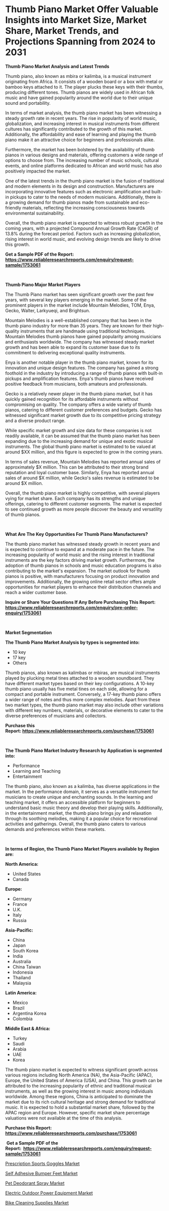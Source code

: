 <p><h1>Thumb Piano Market Offer Valuable Insights into Market Size, Market Share, Market Trends, and Projections Spanning from 2024 to 2031</h1></p><p><strong>Thumb Piano Market Analysis and Latest Trends</strong></p>
<p><p>Thumb piano, also known as mbira or kalimba, is a musical instrument originating from Africa. It consists of a wooden board or a box with metal or bamboo keys attached to it. The player plucks these keys with their thumbs, producing different tones. Thumb pianos are widely used in African folk music and have gained popularity around the world due to their unique sound and portability.</p><p>In terms of market analysis, the thumb piano market has been witnessing a steady growth rate in recent years. The rise in popularity of world music, globalization, and increasing interest in musical instruments from different cultures has significantly contributed to the growth of this market. Additionally, the affordability and ease of learning and playing the thumb piano make it an attractive choice for beginners and professionals alike.</p><p>Furthermore, the market has been bolstered by the availability of thumb pianos in various designs and materials, offering customers a wide range of options to choose from. The increasing number of music schools, cultural events, and online platforms dedicated to African and world music has also positively impacted the market.</p><p>One of the latest trends in the thumb piano market is the fusion of traditional and modern elements in its design and construction. Manufacturers are incorporating innovative features such as electronic amplification and built-in pickups to cater to the needs of modern musicians. Additionally, there is a growing demand for thumb pianos made from sustainable and eco-friendly materials, reflecting the increasing consciousness towards environmental sustainability.</p><p>Overall, the thumb piano market is expected to witness robust growth in the coming years, with a projected Compound Annual Growth Rate (CAGR) of 13.8% during the forecast period. Factors such as increasing globalization, rising interest in world music, and evolving design trends are likely to drive this growth.</p></p>
<p><strong>Get a Sample PDF of the Report:&nbsp; <a href="https://www.reliableresearchreports.com/enquiry/request-sample/1753061">https://www.reliableresearchreports.com/enquiry/request-sample/1753061</a></strong></p>
<p>&nbsp;</p>
<p><strong>Thumb Piano Major Market Players</strong></p>
<p><p>The Thumb Piano market has seen significant growth over the past few years, with several key players emerging in the market. Some of the prominent players in the market include Mountain Melodies, TOM, Enya, Gecko, Walter, Larkyueqi, and Brightsun.</p><p>Mountain Melodies is a well-established company that has been in the thumb piano industry for more than 35 years. They are known for their high-quality instruments that are handmade using traditional techniques. Mountain Melodies thumb pianos have gained popularity among musicians and enthusiasts worldwide. The company has witnessed steady market growth and has been able to expand its customer base due to its commitment to delivering exceptional quality instruments.</p><p>Enya is another notable player in the thumb piano market, known for its innovation and unique design features. The company has gained a strong foothold in the industry by introducing a range of thumb pianos with built-in pickups and amplification features. Enya's thumb pianos have received positive feedback from musicians, both amateurs and professionals.</p><p>Gecko is a relatively newer player in the thumb piano market, but it has quickly gained recognition for its affordable instruments without compromising on quality. The company offers a wide variety of thumb pianos, catering to different customer preferences and budgets. Gecko has witnessed significant market growth due to its competitive pricing strategy and a diverse product range.</p><p>While specific market growth and size data for these companies is not readily available, it can be assumed that the thumb piano market has been expanding due to the increasing demand for unique and exotic musical instruments. The global thumb piano market is estimated to be valued at around $XX million, and this figure is expected to grow in the coming years.</p><p>In terms of sales revenue, Mountain Melodies has reported annual sales of approximately $X million. This can be attributed to their strong brand reputation and loyal customer base. Similarly, Enya has reported annual sales of around $X million, while Gecko's sales revenue is estimated to be around $X million.</p><p>Overall, the thumb piano market is highly competitive, with several players vying for market share. Each company has its strengths and unique offerings, catering to different customer segments. The market is expected to see continued growth as more people discover the beauty and versatility of thumb pianos.</p></p>
<p>&nbsp;</p>
<p><strong>What Are The Key Opportunities For Thumb Piano Manufacturers?</strong></p>
<p><p>The thumb piano market has witnessed steady growth in recent years and is expected to continue to expand at a moderate pace in the future. The increasing popularity of world music and the rising interest in traditional instruments are the key factors driving market growth. Furthermore, the adoption of thumb pianos in schools and music education programs is also contributing to the market's expansion. The market outlook for thumb pianos is positive, with manufacturers focusing on product innovation and improvements. Additionally, the growing online retail sector offers ample opportunities for market players to enhance their distribution channels and reach a wider customer base.</p></p>
<p><strong>Inquire or Share Your Questions If Any Before Purchasing This Report: <a href="https://www.reliableresearchreports.com/enquiry/pre-order-enquiry/1753061">https://www.reliableresearchreports.com/enquiry/pre-order-enquiry/1753061</a></strong></p>
<p>&nbsp;</p>
<p><strong>Market Segmentation</strong></p>
<p><strong>The Thumb Piano Market Analysis by types is segmented into:</strong></p>
<p><ul><li>10 key</li><li>17 key</li><li>Others</li></ul></p>
<p><p>Thumb pianos, also known as kalimbas or mbiras, are musical instruments played by plucking metal tines attached to a wooden soundboard. They have different market types based on their key configurations. A 10-key thumb piano usually has five metal tines on each side, allowing for a compact and portable instrument. Conversely, a 17-key thumb piano offers a wider range of notes and thus more complex melodies. Apart from these two market types, the thumb piano market may also include other variations with different key numbers, materials, or decorative elements to cater to the diverse preferences of musicians and collectors.</p></p>
<p><strong>Purchase this Report:&nbsp;<a href="https://www.reliableresearchreports.com/purchase/1753061">https://www.reliableresearchreports.com/purchase/1753061</a></strong></p>
<p>&nbsp;</p>
<p><strong>The Thumb Piano Market Industry Research by Application is segmented into:</strong></p>
<p><ul><li>Performance</li><li>Learning and Teaching</li><li>Entertainment</li></ul></p>
<p><p>The thumb piano, also known as a kalimba, has diverse applications in the market. In the performance domain, it serves as a versatile instrument for musicians to create unique and enchanting sounds. In the learning and teaching market, it offers an accessible platform for beginners to understand basic music theory and develop their playing skills. Additionally, in the entertainment market, the thumb piano brings joy and relaxation through its soothing melodies, making it a popular choice for recreational activities and gatherings. Overall, the thumb piano caters to various demands and preferences within these markets.</p></p>
<p>&nbsp;</p>
<p><strong>In terms of Region, the Thumb Piano Market Players available by Region are:</strong></p>
<p>
    <p> <strong> North America: </strong>
        <ul>
            <li>United States</li>
            <li>Canada</li>
        </ul>
        </p> 
    <p> <strong> Europe: </strong>
        <ul>
            <li>Germany</li>
            <li>France</li>
            <li>U.K.</li>
            <li>Italy</li>
            <li>Russia</li>
        </ul>
        </p> 
    <p> <strong> Asia-Pacific: </strong>
        <ul>
            <li>China</li>
            <li>Japan</li>
            <li>South Korea</li>
            <li>India</li>
            <li>Australia</li>
            <li>China Taiwan</li>
            <li>Indonesia</li>
            <li>Thailand</li>
            <li>Malaysia</li>
        </ul>
        </p> 
    <p> <strong> Latin America: </strong>
        <ul>
            <li>Mexico</li>
            <li>Brazil</li>
            <li>Argentina Korea</li>
            <li>Colombia</li>
        </ul>
        </p> 
    <p> <strong> Middle East & Africa: </strong>
        <ul>
            <li>Turkey</li>
            <li>Saudi</li>
            <li>Arabia</li>
            <li>UAE</li>
            <li>Korea</li>
        </ul>
    </p>
    </p>
<p><p>The thumb piano market is expected to witness significant growth across various regions including North America (NA), the Asia-Pacific (APAC), Europe, the United States of America (USA), and China. This growth can be attributed to the increasing popularity of ethnic and traditional musical instruments, as well as the growing interest in music among individuals worldwide. Among these regions, China is anticipated to dominate the market due to its rich cultural heritage and strong demand for traditional music. It is expected to hold a substantial market share, followed by the APAC region and Europe. However, specific market share percentage valuations were not available at the time of this analysis.</p></p>
<p><strong>Purchase this Report: <a href="https://www.reliableresearchreports.com/purchase/1753061">https://www.reliableresearchreports.com/purchase/1753061</a></strong></p>
<p>&nbsp;<strong>Get a Sample PDF of the Report:&nbsp;&nbsp;<a href="https://www.reliableresearchreports.com/enquiry/request-sample/1753061">https://www.reliableresearchreports.com/enquiry/request-sample/1753061</a></strong></p>
<p><strong></strong></p>
<p><p><a href="https://github.com/gdfhhhj/Market-Research-Report-List-2/blob/main/prescription-sports-goggles-market.md">Prescription Sports Goggles Market</a></p><p><a href="https://github.com/gulaimolin/Market-Research-Report-List-2/blob/main/self-adhesive-bumper-feet-market.md">Self Adhesive Bumper Feet Market</a></p><p><a href="https://github.com/sofayahoo2023/Market-Research-Report-List-2/blob/main/pet-deodorant-spray-market.md">Pet Deodorant Spray Market</a></p><p><a href="https://github.com/luckyshygirl/Market-Research-Report-List-2/blob/main/electric-outdoor-power-equipment-market.md">Electric Outdoor Power Equipment Market</a></p><p><a href="https://github.com/vimar16th/Market-Research-Report-List-2/blob/main/bike-cleaning-supplies-market.md">Bike Cleaning Supplies Market</a></p></p>